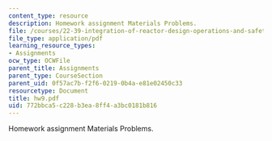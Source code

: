 ```yaml
---
content_type: resource
description: Homework assignment Materials Problems.
file: /courses/22-39-integration-of-reactor-design-operations-and-safety-fall-2006/772bbca5c228b3ea8ff4a3bc0181b816_hw9.pdf
file_type: application/pdf
learning_resource_types:
- Assignments
ocw_type: OCWFile
parent_title: Assignments
parent_type: CourseSection
parent_uid: 0f57ac7b-f2f6-0219-0b4a-e81e02450c33
resourcetype: Document
title: hw9.pdf
uid: 772bbca5-c228-b3ea-8ff4-a3bc0181b816
---
```

Homework assignment Materials Problems.

